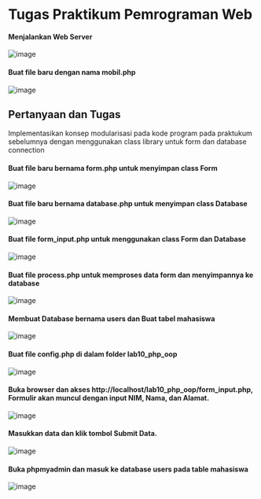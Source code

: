 # Tugas Praktikum Pemrograman Web

#### Menjalankan Web Server

![image](https://github.com/user-attachments/assets/973cc713-ee36-44d3-9a3c-4c6235f51068)

#### Buat file baru dengan nama mobil.php

![image](https://github.com/user-attachments/assets/76c5e439-081b-403c-aece-7145d76d3298)


## Pertanyaan dan Tugas
Implementasikan konsep modularisasi pada kode program pada praktukum sebelumnya
dengan menggunakan class library untuk form dan database connection

####  Buat file baru bernama form.php untuk menyimpan class Form

![image](https://github.com/user-attachments/assets/034c7729-10f4-4806-bfed-bb914512ce00)

####  Buat file baru bernama database.php untuk menyimpan class Database

![image](https://github.com/user-attachments/assets/de8f39c3-627a-41a2-bb58-0b25d262a103)

#### Buat file form_input.php untuk menggunakan class Form dan Database

![image](https://github.com/user-attachments/assets/4c8f4704-a3ad-47c1-bd51-520af625b1e1)

#### Buat file process.php untuk memproses data form dan menyimpannya ke database

![image](https://github.com/user-attachments/assets/66fbcebf-3fe1-4c80-a6ed-77cef9716115)

#### Membuat Database bernama users dan Buat tabel mahasiswa

![image](https://github.com/user-attachments/assets/3a56eb98-16c1-436a-a6a3-e44c68fb9303)

#### Buat file config.php di dalam folder lab10_php_oop

![image](https://github.com/user-attachments/assets/a917e8d1-9357-4eee-8b38-1369ab207583)

#### Buka browser dan akses http://localhost/lab10_php_oop/form_input.php, Formulir akan muncul dengan input NIM, Nama, dan Alamat.

![image](https://github.com/user-attachments/assets/4b68e849-d59a-49d2-a165-0327978dbdcd)

#### Masukkan data dan klik tombol Submit Data.

![image](https://github.com/user-attachments/assets/b00e3241-999b-49de-90c0-0cfa91737620)

#### Buka phpmyadmin dan masuk ke database users pada table mahasiswa

![image](https://github.com/user-attachments/assets/a251129b-cd28-4440-80d1-489fb9ef2251)
